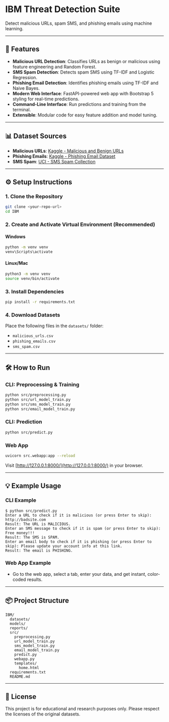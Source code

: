 # IBM Threat Detection Suite

Detect malicious URLs, spam SMS, and phishing emails using machine learning.

---

## 🚀 Features
- **Malicious URL Detection**: Classifies URLs as benign or malicious using feature engineering and Random Forest.
- **SMS Spam Detection**: Detects spam SMS using TF-IDF and Logistic Regression.
- **Phishing Email Detection**: Identifies phishing emails using TF-IDF and Naive Bayes.
- **Modern Web Interface**: FastAPI-powered web app with Bootstrap 5 styling for real-time predictions.
- **Command-Line Interface**: Run predictions and training from the terminal.
- **Extensible**: Modular code for easy feature addition and model tuning.

---

## 📊 Dataset Sources
- **Malicious URLs**: [Kaggle - Malicious and Benign URLs](https://www.kaggle.com/datasets/sid321axn/malicious-urls-dataset)
- **Phishing Emails**: [Kaggle - Phishing Email Dataset](https://www.kaggle.com/datasets/charleshadi/phishing-emails)
- **SMS Spam**: [UCI - SMS Spam Collection](https://archive.ics.uci.edu/ml/datasets/sms+spam+collection)

---

## ⚙️ Setup Instructions

### 1. Clone the Repository
```sh
git clone <your-repo-url>
cd IBM
```

### 2. Create and Activate Virtual Environment (Recommended)
#### Windows
```sh
python -m venv venv
venv\Scripts\activate
```
#### Linux/Mac
```sh
python3 -m venv venv
source venv/bin/activate
```

### 3. Install Dependencies
```sh
pip install -r requirements.txt
```

### 4. Download Datasets
Place the following files in the `datasets/` folder:
- `malicious_urls.csv`
- `phishing_emails.csv`
- `sms_spam.csv`

---

## 🛠️ How to Run

### CLI: Preprocessing & Training
```sh
python src/preprocessing.py
python src/url_model_train.py
python src/sms_model_train.py
python src/email_model_train.py
```

### CLI: Prediction
```sh
python src/predict.py
```

### Web App
```sh
uvicorn src.webapp:app --reload
```
Visit [http://127.0.0.1:8000/](http://127.0.0.1:8000/) in your browser.

---

## 💡 Example Usage

### CLI Example
```
$ python src/predict.py
Enter a URL to check if it is malicious (or press Enter to skip): http://badsite.com
Result: The URL is MALICIOUS.
Enter an SMS message to check if it is spam (or press Enter to skip): Free money!!!
Result: The SMS is SPAM.
Enter an email body to check if it is phishing (or press Enter to skip): Please update your account info at this link.
Result: The email is PHISHING.
```

### Web App Example
- Go to the web app, select a tab, enter your data, and get instant, color-coded results.

---

## 📦 Project Structure
```
IBM/
  datasets/
  models/
  reports/
  src/
    preprocessing.py
    url_model_train.py
    sms_model_train.py
    email_model_train.py
    predict.py
    webapp.py
    templates/
      home.html
  requirements.txt
  README.md
```

---

## 🤝 License
This project is for educational and research purposes only. Please respect the licenses of the original datasets. 